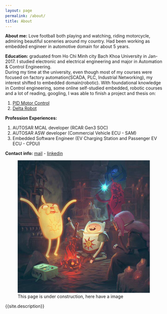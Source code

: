```yaml
---
layout: page
permalink: /about/
title: About
---
```

**About me:** Love football both playing and watching, riding motorcycle, admiring beautiful sceneries around my country. Had been working as embedded engineer in automotive domain for about 5 years.  

**Education:** graduated from Ho Chi Minh city Bach Khoa University in Jan-2017. I studied electronic and electrical engineering and major in Automation & Control Engineering.  
During my time at the university, even though most of my courses were focused on factory automation(SCADA, PLC, Industrial Networking), my interest shifted to embedded domain(robotic).
With foundational knowledge in Control engineering, some online self-studied embedded, robotic courses and a lot of reading, googling, I was able to finish a project and thesis on:
1. [PID Motor Control](https://link)
2. [Delta Robot](https://link)  

**Profession Experiences:**
1. AUTOSAR MCAL developer (RCAR Gen3 SOC)
2. AUTOSAR ASW developer (Commercial Vehicle ECU - SAM)
3. Embedded Software Engineer (EV Charging Station and Passenger EV ECU - CPDU)  

**Contact info:** [mail](mailto:nvdung694@gmail.com) - [linkedin](https://www.linkedin.com/in/dugx9/)  

<figure>
  <img src="/assets/img/bon-fire-bro.jpg" alt="Testing">
  <figcaption>This page is under construction, here have a image</figcaption>
</figure>

<p class="message">
  {{site.description}}
</p>
